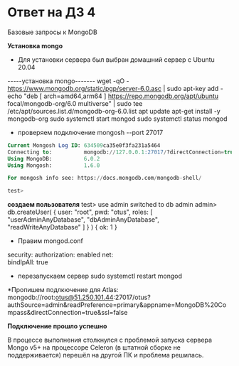 # Ответ на ДЗ 4
Базовые запросы к MongoDB

**Установка mongo**
* Для установки сервера был выбран домашний сервер с Ubuntu 20.04

-----установка mongo-------
wget -qO - https://www.mongodb.org/static/pgp/server-6.0.asc | sudo apt-key add -
echo "deb [ arch=amd64,arm64 ] https://repo.mongodb.org/apt/ubuntu focal/mongodb-org/6.0 multiverse" | sudo tee /etc/apt/sources.list.d/mongodb-org-6.0.list
apt update
apt-get install -y mongodb-org
sudo systemctl start mongod
sudo systemctl status mongod

* проверяем подключение
mongosh --port 27017
```sql
Current Mongosh Log ID: 634509ca35e0f3fa231a5464
Connecting to:          mongodb://127.0.0.1:27017/?directConnection=true&serverSelectionTimeoutMS=2000&appName=mongosh+1.6.0
Using MongoDB:          6.0.2
Using Mongosh:          1.6.0

For mongosh info see: https://docs.mongodb.com/mongodb-shell/

test>
```

**создаем пользователя**
test> use admin
switched to db admin
admin> db.createUser( { user: "root", pwd: "otus", roles: [ "userAdminAnyDatabase", "dbAdminAnyDatabase", "readWriteAnyDatabase" ] } )
{ ok: 1 }

* Правим mongod.conf

security:
  authorization: enabled
net:  
  bindIpAll: true
  
* перезапускаем сервер
sudo systemctl restart mongod

*Пропишем подлкючение для Atlas:
mongodb://root:otus@51.250.101.44:27017/otus?authSource=admin&readPreference=primary&appname=MongoDB%20Compass&directConnection=true&ssl=false







**Подключение прошло успешно**

В процессе выполнения столкнулся с проблемой запуска сервера Mongo v5+ на процессоре Celeron (в штатной сборке не поддерживается) перешёл на другой ПК и проблема решилась.
